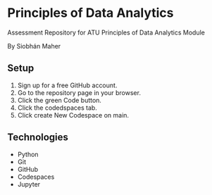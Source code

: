 # Principles of Data Analytics
Assessment Repository for ATU Principles of Data Analytics Module

By Siobhán Maher

## Setup

1. Sign up for a free GitHub account.
2. Go to the repository page in your browser.
3. Click the green Code button.
4. Click the codedspaces tab.
5. Click create New Codespace on main.

## Technologies

- Python
- Git
- GitHub
- Codespaces
- Jupyter

